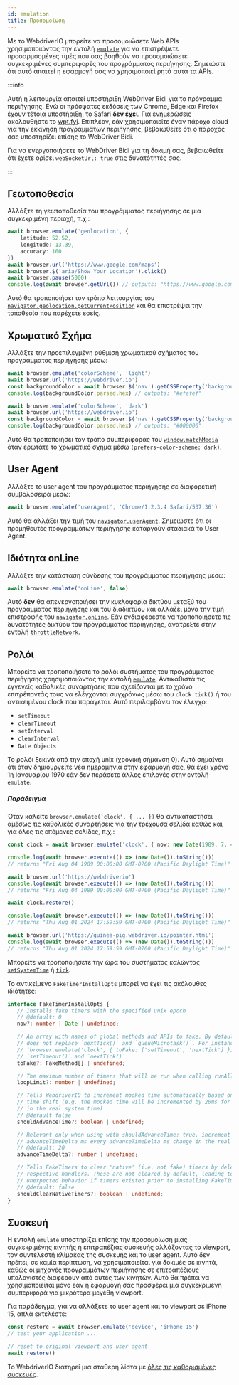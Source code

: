 ```yaml
---
id: emulation
title: Προσομοίωση
---
```


Με το WebdriverIO μπορείτε να προσομοιώσετε Web APIs χρησιμοποιώντας την εντολή [`emulate`](/docs/api/browser/emulate) για να επιστρέψετε προσαρμοσμένες τιμές που σας βοηθούν να προσομοιώσετε συγκεκριμένες συμπεριφορές του προγράμματος περιήγησης. Σημειώστε ότι αυτό απαιτεί η εφαρμογή σας να χρησιμοποιεί ρητά αυτά τα APIs.

<LiteYouTubeEmbed
    id="2bQXzIB_97M"
    title="WebdriverIO Tutorials: The Emulate Command - Emulate Web APIs at Runtime with WebdriverIO"
/>

:::info

Αυτή η λειτουργία απαιτεί υποστήριξη WebDriver Bidi για το πρόγραμμα περιήγησης. Ενώ οι πρόσφατες εκδόσεις των Chrome, Edge και Firefox έχουν τέτοια υποστήριξη, το Safari __δεν έχει__. Για ενημερώσεις ακολουθήστε το [wpt.fyi](https://wpt.fyi/results/webdriver/tests/bidi/script/add_preload_script/add_preload_script.py?label=experimental&label=master&aligned). Επιπλέον, εάν χρησιμοποιείτε έναν πάροχο cloud για την εκκίνηση προγραμμάτων περιήγησης, βεβαιωθείτε ότι ο πάροχός σας υποστηρίζει επίσης το WebDriver Bidi.

Για να ενεργοποιήσετε το WebDriver Bidi για τη δοκιμή σας, βεβαιωθείτε ότι έχετε ορίσει `webSocketUrl: true` στις δυνατότητές σας.

:::

## Γεωτοποθεσία

Αλλάξτε τη γεωτοποθεσία του προγράμματος περιήγησης σε μια συγκεκριμένη περιοχή, π.χ.:

```ts
await browser.emulate('geolocation', {
    latitude: 52.52,
    longitude: 13.39,
    accuracy: 100
})
await browser.url('https://www.google.com/maps')
await browser.$('aria/Show Your Location').click()
await browser.pause(5000)
console.log(await browser.getUrl()) // outputs: "https://www.google.com/maps/@52.52,13.39,16z?entry=ttu"
```

Αυτό θα τροποποιήσει τον τρόπο λειτουργίας του [`navigator.geolocation.getCurrentPosition`](https://developer.mozilla.org/en-US/docs/Web/API/Geolocation/getCurrentPosition) και θα επιστρέψει την τοποθεσία που παρέχετε εσείς.

## Χρωματικό Σχήμα

Αλλάξτε την προεπιλεγμένη ρύθμιση χρωματικού σχήματος του προγράμματος περιήγησης μέσω:

```ts
await browser.emulate('colorScheme', 'light')
await browser.url('https://webdriver.io')
const backgroundColor = await browser.$('nav').getCSSProperty('background-color')
console.log(backgroundColor.parsed.hex) // outputs: "#efefef"

await browser.emulate('colorScheme', 'dark')
await browser.url('https://webdriver.io')
const backgroundColor = await browser.$('nav').getCSSProperty('background-color')
console.log(backgroundColor.parsed.hex) // outputs: "#000000"
```

Αυτό θα τροποποιήσει τον τρόπο συμπεριφοράς του [`window.matchMedia`](https://developer.mozilla.org/en-US/docs/Web/API/Window/matchMedia) όταν ερωτάτε το χρωματικό σχήμα μέσω `(prefers-color-scheme: dark)`.

## User Agent

Αλλάξτε το user agent του προγράμματος περιήγησης σε διαφορετική συμβολοσειρά μέσω:

```ts
await browser.emulate('userAgent', 'Chrome/1.2.3.4 Safari/537.36')
```

Αυτό θα αλλάξει την τιμή του [`navigator.userAgent`](https://developer.mozilla.org/en-US/docs/Web/API/Navigator/userAgent). Σημειώστε ότι οι προμηθευτές προγραμμάτων περιήγησης καταργούν σταδιακά το User Agent.

## Ιδιότητα onLine

Αλλάξτε την κατάσταση σύνδεσης του προγράμματος περιήγησης μέσω:

```ts
await browser.emulate('onLine', false)
```

Αυτό __δεν__ θα απενεργοποιήσει την κυκλοφορία δικτύου μεταξύ του προγράμματος περιήγησης και του διαδικτύου και αλλάζει μόνο την τιμή επιστροφής του [`navigator.onLine`](https://developer.mozilla.org/en-US/docs/Web/API/Navigator/onLine). Εάν ενδιαφέρεστε να τροποποιήσετε τις δυνατότητες δικτύου του προγράμματος περιήγησης, ανατρέξτε στην εντολή [`throttleNetwork`](/docs/api/browser/throttleNetwork).

## Ρολόι

Μπορείτε να τροποποιήσετε το ρολόι συστήματος του προγράμματος περιήγησης χρησιμοποιώντας την εντολή [`emulate`](/docs/emulation). Αντικαθιστά τις εγγενείς καθολικές συναρτήσεις που σχετίζονται με το χρόνο επιτρέποντάς τους να ελέγχονται συγχρόνως μέσω του `clock.tick()` ή του αντικειμένου clock που παράγεται. Αυτό περιλαμβάνει τον έλεγχο:

- `setTimeout`
- `clearTimeout`
- `setInterval`
- `clearInterval`
- `Date Objects`

Το ρολόι ξεκινά από την εποχή unix (χρονική σήμανση 0). Αυτό σημαίνει ότι όταν δημιουργείτε νέα ημερομηνία στην εφαρμογή σας, θα έχει χρόνο 1η Ιανουαρίου 1970 εάν δεν περάσετε άλλες επιλογές στην εντολή `emulate`.

##### Παράδειγμα

Όταν καλείτε `browser.emulate('clock', { ... })` θα αντικαταστήσει αμέσως τις καθολικές συναρτήσεις για την τρέχουσα σελίδα καθώς και για όλες τις επόμενες σελίδες, π.χ.:

```ts
const clock = await browser.emulate('clock', { now: new Date(1989, 7, 4) })

console.log(await browser.execute(() => (new Date()).toString()))
// returns "Fri Aug 04 1989 00:00:00 GMT-0700 (Pacific Daylight Time)"

await browser.url('https://webdriverio')
console.log(await browser.execute(() => (new Date()).toString()))
// returns "Fri Aug 04 1989 00:00:00 GMT-0700 (Pacific Daylight Time)"

await clock.restore()

console.log(await browser.execute(() => (new Date()).toString()))
// returns "Thu Aug 01 2024 17:59:59 GMT-0700 (Pacific Daylight Time)"

await browser.url('https://guinea-pig.webdriver.io/pointer.html')
console.log(await browser.execute(() => (new Date()).toString()))
// returns "Thu Aug 01 2024 17:59:59 GMT-0700 (Pacific Daylight Time)"
```

Μπορείτε να τροποποιήσετε την ώρα του συστήματος καλώντας [`setSystemTime`](/docs/api/clock/setSystemTime) ή [`tick`](/docs/api/clock/tick).

Το αντικείμενο `FakeTimerInstallOpts` μπορεί να έχει τις ακόλουθες ιδιότητες:

 ```ts
interface FakeTimerInstallOpts {
    // Installs fake timers with the specified unix epoch
    // @default: 0
    now?: number | Date | undefined;

    // An array with names of global methods and APIs to fake. By default, WebdriverIO
    // does not replace `nextTick()` and `queueMicrotask()`. For instance,
    // `browser.emulate('clock', { toFake: ['setTimeout', 'nextTick'] })` will fake only
    // `setTimeout()` and `nextTick()`
    toFake?: FakeMethod[] | undefined;

    // The maximum number of timers that will be run when calling runAll() (default: 1000)
    loopLimit?: number | undefined;

    // Tells WebdriverIO to increment mocked time automatically based on the real system
    // time shift (e.g. the mocked time will be incremented by 20ms for every 20ms change
    // in the real system time)
    // @default false
    shouldAdvanceTime?: boolean | undefined;

    // Relevant only when using with shouldAdvanceTime: true. increment mocked time by
    // advanceTimeDelta ms every advanceTimeDelta ms change in the real system time
    // @default: 20
    advanceTimeDelta?: number | undefined;

    // Tells FakeTimers to clear 'native' (i.e. not fake) timers by delegating to their
    // respective handlers. These are not cleared by default, leading to potentially
    // unexpected behavior if timers existed prior to installing FakeTimers.
    // @default: false
    shouldClearNativeTimers?: boolean | undefined;
}
```

## Συσκευή

Η εντολή `emulate` υποστηρίζει επίσης την προσομοίωση μιας συγκεκριμένης κινητής ή επιτραπέζιας συσκευής αλλάζοντας το viewport, τον συντελεστή κλίμακας της συσκευής και το user agent. Αυτό δεν πρέπει, σε καμία περίπτωση, να χρησιμοποιείται για δοκιμές σε κινητά, καθώς οι μηχανές προγραμμάτων περιήγησης σε επιτραπέζιους υπολογιστές διαφέρουν από αυτές των κινητών. Αυτό θα πρέπει να χρησιμοποιείται μόνο εάν η εφαρμογή σας προσφέρει μια συγκεκριμένη συμπεριφορά για μικρότερα μεγέθη viewport.

Για παράδειγμα, για να αλλάξετε το user agent και το viewport σε iPhone 15, απλά εκτελέστε:

```ts
const restore = await browser.emulate('device', 'iPhone 15')
// test your application ...

// reset to original viewport and user agent
await restore()
```

Το WebdriverIO διατηρεί μια σταθερή λίστα με [όλες τις καθορισμένες συσκευές](https://github.com/webdriverio/webdriverio/blob/main/packages/webdriverio/src/deviceDescriptorsSource.ts).